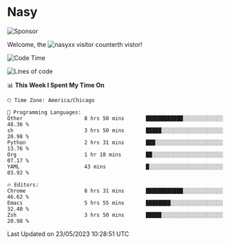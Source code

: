 # Nasy

<!--
<p align="center">
<img height="200" src="https://github-readme-stats.vercel.app/api?username=nasyxx&count_private=true&show_icons=true&theme=dracula&include_all_commits=true"/>
<img height="200" src="https://github-readme-stats.vercel.app/api/top-langs/?username=nasyxx&theme=dracula&hide=html,jupyter+notebook&count_private=true&show_icons=true"/>
</p>

  
----------------
-->

![Sponsor](https://img.shields.io/static/v1.svg?label=Sponsor&message=%E2%9D%A4&logo=GitHub&style=flat&color=pink)
 
Welcome, the ![nasyxx visitor counter](https://count.getloli.com/get/@nasyxx?theme=rule34)th vistor!
 
<!--START_SECTION:waka-->
![Code Time](http://img.shields.io/badge/Code%20Time-3%2C536%20hrs%208%20mins-blue)

![Lines of code](https://img.shields.io/badge/From%20Hello%20World%20I%27ve%20Written-6.2%20million%20lines%20of%20code-blue)

📊 **This Week I Spent My Time On** 

```text
🕑︎ Time Zone: America/Chicago

💬 Programming Languages: 
Other                    8 hrs 50 mins       ████████████░░░░░░░░░░░░░   48.36 % 
sh                       3 hrs 50 mins       █████░░░░░░░░░░░░░░░░░░░░   20.98 % 
Python                   2 hrs 31 mins       ███░░░░░░░░░░░░░░░░░░░░░░   13.76 % 
Org                      1 hr 18 mins        ██░░░░░░░░░░░░░░░░░░░░░░░   07.17 % 
YAML                     43 mins             █░░░░░░░░░░░░░░░░░░░░░░░░   03.92 % 

🔥 Editors: 
Chrome                   8 hrs 31 mins       ████████████░░░░░░░░░░░░░   46.62 % 
Emacs                    5 hrs 55 mins       ████████░░░░░░░░░░░░░░░░░   32.40 % 
Zsh                      3 hrs 50 mins       █████░░░░░░░░░░░░░░░░░░░░   20.98 % 
```


 Last Updated on 23/05/2023 10:28:51 UTC
<!--END_SECTION:waka-->

<!-- ![visitors](https://visitor-badge.laobi.icu/badge?page_id=nasyxx.nasyxx) -->
